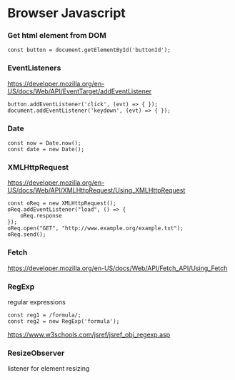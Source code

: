 # Browser Javascript

### Get html element from DOM

    const button = document.getElementById('buttonId');

### EventListeners

https://developer.mozilla.org/en-US/docs/Web/API/EventTarget/addEventListener

    button.addEventListener('click', (evt) => { });
    document.addEventListener('keydown', (evt) => { });

### Date

    const now = Date.now();
    const date = new Date();

### XMLHttpRequest

https://developer.mozilla.org/en-US/docs/Web/API/XMLHttpRequest/Using_XMLHttpRequest

    const oReq = new XMLHttpRequest();
    oReq.addEventListener("load", () => {
        oReq.response
    });
    oReq.open("GET", "http://www.example.org/example.txt");
    oReq.send();

### Fetch

https://developer.mozilla.org/en-US/docs/Web/API/Fetch_API/Using_Fetch

### RegExp

regular expressions

    const reg1 = /formula/;
    const reg2 = new RegExp('formula');

https://www.w3schools.com/jsref/jsref_obj_regexp.asp

### ResizeObserver

listener for element resizing

